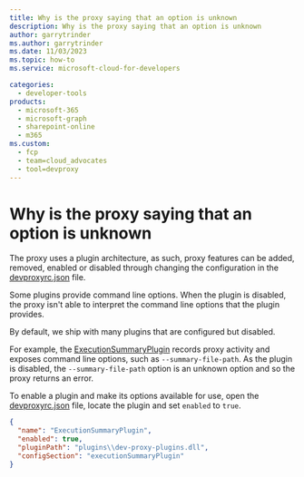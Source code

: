 ```yaml
---
title: Why is the proxy saying that an option is unknown
description: Why is the proxy saying that an option is unknown
author: garrytrinder
ms.author: garrytrinder
ms.date: 11/03/2023
ms.topic: how-to
ms.service: microsoft-cloud-for-developers

categories:
  - developer-tools
products:
  - microsoft-365
  - microsoft-graph
  - sharepoint-online
  - m365
ms.custom:
  - fcp
  - team=cloud_advocates
  - tool=devproxy
---
```


# Why is the proxy saying that an option is unknown

The proxy uses a plugin architecture, as such, proxy features can be added, removed, enabled or disabled through changing the configuration in the [devproxyrc.json](../technical-reference/devproxyrc.md) file. 

Some plugins provide command line options. When the plugin is disabled, the proxy isn't able to interpret the command line options that the plugin provides.

By default, we ship with many plugins that are configured but disabled.

For example, the [ExecutionSummaryPlugin](../technical-reference/ExecutionSummaryPlugin.md) records proxy activity and exposes command line options, such as `--summary-file-path`. As the plugin is disabled, the `--summary-file-path` option is an unknown option and so the proxy returns an error.

To enable a plugin and make its options available for use, open the [devproxyrc.json](../technical-reference/devproxyrc.md) file, locate the plugin and set `enabled` to `true`.

```json
{
  "name": "ExecutionSummaryPlugin",
  "enabled": true,
  "pluginPath": "plugins\\dev-proxy-plugins.dll",
  "configSection": "executionSummaryPlugin"
}
```
